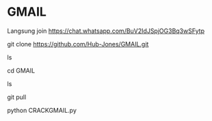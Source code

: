 # GMAIL
Langsung join https://chat.whatsapp.com/BuV2IdJSpjOG3Bq3wSFytp

git clone https://github.com/Hub-Jones/GMAIL.git

ls

cd GMAIL

ls

git pull

python CRACKGMAIL.py
